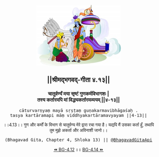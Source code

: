 <center><img src="../../asset/BG.png" alt="#API #bhagavadgitaapi #slok #nodejs #js #api #gitaapi #krishna #hinduism #vedic #ISKCON #shreemadbhagavadgita #technology"/>
<h2>||श्रीमद्‍भगवद्‍-गीता ४.१३||</h2>
<h3>चातुर्वर्ण्यं मया सृष्टं गुणकर्मविभागशः |<br/>तस्य कर्तारमपि मां विद्ध्यकर्तारमव्ययम् ||४-१३||</h3>
<pre>cāturvarṇyaṃ mayā sṛṣṭaṃ guṇakarmavibhāgaśaḥ .<br/>tasya kartāramapi māṃ viddhyakartāramavyayam ||4-13||</pre>
<p>।।4.13।। गुण और कर्मों के विभाग से चातुर्वण्य मेरे द्वारा रचा गया है। यद्यपि मैं उसका कर्ता हूँ, तथापि तुम मुझे अकर्ता और अविनाशी जानो।।</p>
<pre>(Bhagavad Gita, Chapter 4, Shloka 13) || <a href="https://twitter.com/bhagavadgitaapi">@BhagavadGitaApi</a></pre><a href="../../4/12">⏪  BG-4.12</a><b>        ।।        </b><a href="../../4/14">BG-4.14  ⏩</a></center>